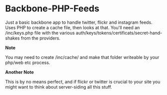 Backbone-PHP-Feeds
==================

Just a basic backbone app to handle twitter, flickr and instagram feeds. Uses PHP to create a cache file, then looks at that. You'll need an /inc/keys.php file with the various auth/keys/tokens/certificats/secret-hand-shakes from the providers.


**Note**

You may need to create /inc/cache/ and make that folder writeable by your php/web etc process.

**Another Note**

This is by no means perfect, and if flickr or twitter is crucial to your site you might want to think about server-siding all this stuff.
